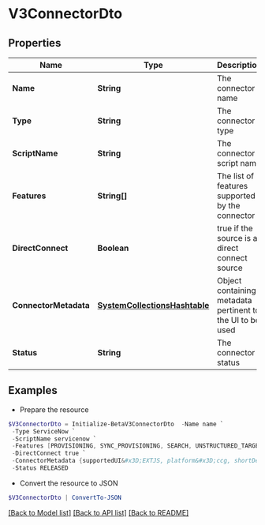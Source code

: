 # V3ConnectorDto
## Properties

Name | Type | Description | Notes
------------ | ------------- | ------------- | -------------
**Name** | **String** | The connector name | [optional] 
**Type** | **String** | The connector type | [optional] 
**ScriptName** | **String** | The connector script name | [optional] 
**Features** | **String[]** | The list of features supported by the connector | [optional] 
**DirectConnect** | **Boolean** | true if the source is a direct connect source | [optional] [default to $false]
**ConnectorMetadata** | [**SystemCollectionsHashtable**](.md) | Object containing metadata pertinent to the UI to be used | [optional] 
**Status** | **String** | The connector status | [optional] 

## Examples

- Prepare the resource
```powershell
$V3ConnectorDto = Initialize-BetaV3ConnectorDto  -Name name `
 -Type ServiceNow `
 -ScriptName servicenow `
 -Features [PROVISIONING, SYNC_PROVISIONING, SEARCH, UNSTRUCTURED_TARGETS] `
 -DirectConnect true `
 -ConnectorMetadata {supportedUI&#x3D;EXTJS, platform&#x3D;ccg, shortDesc&#x3D;connector description} `
 -Status RELEASED
```

- Convert the resource to JSON
```powershell
$V3ConnectorDto | ConvertTo-JSON
```

[[Back to Model list]](../README.md#documentation-for-models) [[Back to API list]](../README.md#documentation-for-api-endpoints) [[Back to README]](../README.md)

